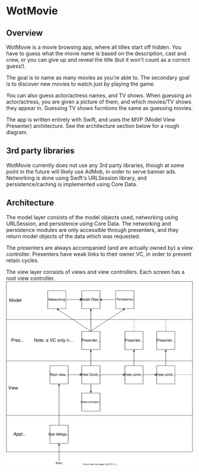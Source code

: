 # WotMovie


## Overview
WotMovie is a movie browsing app, where all titles start off hidden. You have to guess what the movie name is based on the description, cast and crew, or you can give up and reveal the title (but it won't count as a correct guess!).

The goal is to name as many movies as you're able to. The secondary goal is to discover new movies to watch just by playing the game.

You can also guess actor/actress names, and TV shows. When guessing an actor/actress, you are given a picture of them, and which movies/TV shows they appear in. Guessing TV shows fucntions the same as guessing movies.

The app is written entirely with Swift, and uses the MVP (Model View Presenter) architecture. See the architecture section below for a rough diagram.

## 3rd party libraries
WotMovie currently does not use any 3rd party libraries, though at some point in the future will likely use AdMob, in order to serve banner ads. Networking is done using Swift's URLSession library, and persistence/caching is implemented using Core Data.

## Architecture
The model layer consists of the model objects used, networking using URLSession, and persistence using Core Data. The networking and persistence modules are only accessible through presenters, and they return model objects of the data which was requested.

The presenters are always accompanied (and are actually owned by) a view controller. Presenters have weak links to their owner VC, in order to prevent retain cycles.

The view layer consists of views and view controllers. Each screen has a root view controller.
![Alt text](./wotmovie_arch.svg)

